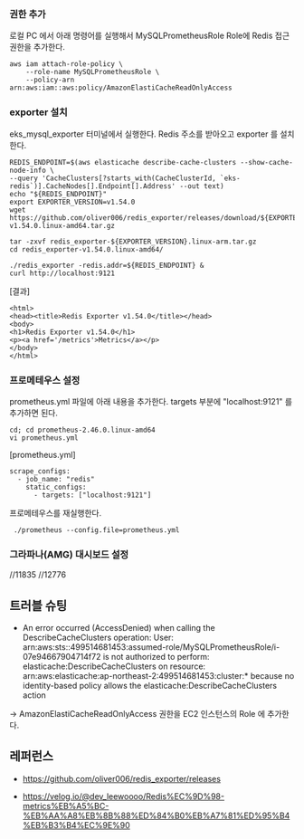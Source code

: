 ### 권한 추가 ###

로컬 PC 에서 아래 명령어를 실행해서 MySQLPrometheusRole Role에 Redis 접근 권한을 추가한다.
```
aws iam attach-role-policy \
    --role-name MySQLPrometheusRole \
    --policy-arn arn:aws:iam::aws:policy/AmazonElastiCacheReadOnlyAccess
```

### exporter 설치 ###
eks_mysql_exporter 터미널에서 실행한다. Redis 주소를 받아오고 exporter 를 설치한다. 
```
REDIS_ENDPOINT=$(aws elasticache describe-cache-clusters --show-cache-node-info \
--query 'CacheClusters[?starts_with(CacheClusterId, `eks-redis`)].CacheNodes[].Endpoint[].Address' --out text)
echo "${REDIS_ENDPOINT}"
export EXPORTER_VERSION=v1.54.0
wget https://github.com/oliver006/redis_exporter/releases/download/${EXPORTER_VERSION}/redis_exporter-v1.54.0.linux-amd64.tar.gz

tar -zxvf redis_exporter-${EXPORTER_VERSION}.linux-arm.tar.gz
cd redis_exporter-v1.54.0.linux-amd64/

./redis_exporter -redis.addr=${REDIS_ENDPOINT} &
curl http://localhost:9121
```

[결과]
```
<html>
<head><title>Redis Exporter v1.54.0</title></head>
<body>
<h1>Redis Exporter v1.54.0</h1>
<p><a href='/metrics'>Metrics</a></p>
</body>
</html>
```

### 프로메테우스 설정 ###
prometheus.yml 파일에 아래 내용을 추가한다. targets 부분에 "localhost:9121" 를 추가하면 된다.
```
cd; cd prometheus-2.46.0.linux-amd64
vi prometheus.yml
```
[prometheus.yml]
```
scrape_configs:
  - job_name: "redis"
    static_configs:
      - targets: ["localhost:9121"]
```

프로메테우스를 재실행한다. 
```
 ./prometheus --config.file=prometheus.yml
```

### 그라파나(AMG) 대시보드 설정 ###
//11835
//12776

## 트러블 슈팅 ##

* An error occurred (AccessDenied) when calling the DescribeCacheClusters operation: User: arn:aws:sts::499514681453:assumed-role/MySQLPrometheusRole/i-07e94667904714f72 is not authorized to perform: elasticache:DescribeCacheClusters on resource: arn:aws:elasticache:ap-northeast-2:499514681453:cluster:* because no identity-based policy allows the elasticache:DescribeCacheClusters action

-> AmazonElastiCacheReadOnlyAccess 권한을 EC2 인스턴스의 Role 에 추가한다. 
  


## 레퍼런스 ##

* https://github.com/oliver006/redis_exporter/releases
  
* https://velog.io/@dev_leewoooo/Redis%EC%9D%98-metrics%EB%A5%BC-%EB%AA%A8%EB%8B%88%ED%84%B0%EB%A7%81%ED%95%B4%EB%B3%B4%EC%9E%90
